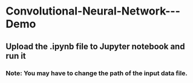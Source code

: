 # Convolutional-Neural-Network---Demo

## Upload the .ipynb file to Jupyter notebook and run it

### **Note: You may have to change the path of the input data file.** 
